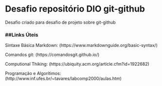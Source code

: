 # Desafio repositório DIO git-github
Desafio criado para desafio de projeto sobre git-github

<h3>##Links Úteis</h3>
<p>Sintaxe Básica Markdown: (https://www.markdownguide.org/basic-syntax/)</p>
<p> Comandos git: (https://comandosgit.github.io/)</p>
<p>Computional Thiking: (https://ubiquity.acm.org/article.cfm?id=1922682)</p>
<p>Programação e Algorítimos: (http://www.inf.ufes.br/~tavares/labcomp2000/aulas.htm)</p>


